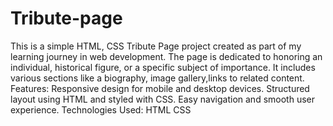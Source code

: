 # Tribute-page
This is a simple HTML, CSS Tribute Page project created as part of my learning journey in web development. The page is dedicated to honoring an individual, historical figure, or a specific subject of importance. It includes various sections like a biography, image gallery,links to related content.
Features:
Responsive design for mobile and desktop devices.
Structured layout using HTML and styled with CSS.
Easy navigation and smooth user experience.
Technologies Used:
HTML
CSS
